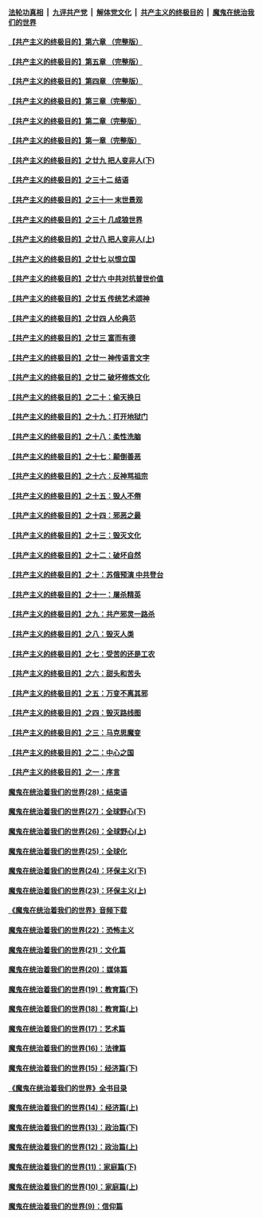 ####  [法轮功真相](../../../../basic/blob/master/README.md?t=03021802) &nbsp;|&nbsp; [九评共产党](../../../../9ping.md/blob/master/README.md?t=03021802) &nbsp;|&nbsp; [解体党文化](../../../../jtdwh.md/blob/master/README.md?t=03021802)  &nbsp;|&nbsp; [共产主义的终极目的](../../../../gczydzjmd.md/blob/master/README.md?t=03021802) &nbsp;|&nbsp; [魔鬼在统治我们的世界](../../../../mgztzwmdsj.md/blob/master/README.md?t=03021802) 

#### [【共产主义的终极目的】第六章 （完整版）](../pages/nsc422/n11428913.md?t=03021802) 

#### [【共产主义的终极目的】第五章 （完整版）](../pages/nsc422/n11428912.md?t=03021802) 

#### [【共产主义的终极目的】第四章 （完整版）](../pages/nsc422/n11428907.md?t=03021802) 

#### [【共产主义的终极目的】第三章（完整版）](../pages/nsc422/n11428848.md?t=03021802) 

#### [【共产主义的终极目的】第二章（完整版）](../pages/nsc422/n11428831.md?t=03021802) 

#### [【共产主义的终极目的】第一章（完整版）](../pages/nsc422/n11417651.md?t=03021802) 

#### [【共产主义的终极目的】之廿九 把人变非人(下)](../pages/nsc422/n11344140.md?t=03021802) 

#### [【共产主义的终极目的】之三十二 结语](../pages/nsc422/n11360535.md?t=03021802) 

#### [【共产主义的终极目的】之三十一 末世景观](../pages/nsc422/n11351129.md?t=03021802) 

#### [【共产主义的终极目的】之三十 几成狼世界](../pages/nsc422/n11348280.md?t=03021802) 

#### [【共产主义的终极目的】之廿八 把人变非人(上)](../pages/nsc422/n11340492.md?t=03021802) 

#### [【共产主义的终极目的】之廿七 以恨立国](../pages/nsc422/n11336944.md?t=03021802) 

#### [【共产主义的终极目的】之廿六 中共对抗普世价值](../pages/nsc422/n11324785.md?t=03021802) 

#### [【共产主义的终极目的】之廿五 传统艺术颂神](../pages/nsc422/n11296396.md?t=03021802) 

#### [【共产主义的终极目的】之廿四 人伦典范](../pages/nsc422/n11296397.md?t=03021802) 

#### [【共产主义的终极目的】之廿三 富而有德](../pages/nsc422/n11283598.md?t=03021802) 

#### [【共产主义的终极目的】之廿一 神传语言文字](../pages/nsc422/n11263265.md?t=03021802) 

#### [【共产主义的终极目的】之廿二 破坏修炼文化](../pages/nsc422/n11245728.md?t=03021802) 

#### [【共产主义的终极目的】之二十：偷天换日](../pages/nsc422/n11238846.md?t=03021802) 

#### [【共产主义的终极目的】之十九：打开地狱门](../pages/nsc422/n11206376.md?t=03021802) 

#### [【共产主义的终极目的】之十八：柔性洗脑](../pages/nsc422/n11199994.md?t=03021802) 

#### [【共产主义的终极目的】之十七：颠倒善恶](../pages/nsc422/n11179782.md?t=03021802) 

#### [【共产主义的终极目的】之十六：反神骂祖宗](../pages/nsc422/n11166798.md?t=03021802) 

#### [【共产主义的终极目的】之十五：毁人不倦](../pages/nsc422/n11166792.md?t=03021802) 

#### [【共产主义的终极目的】之十四：邪恶之最](../pages/nsc422/n11150249.md?t=03021802) 

#### [【共产主义的终极目的】之十三：毁灭文化](../pages/nsc422/n11135227.md?t=03021802) 

#### [【共产主义的终极目的】之十二：破坏自然](../pages/nsc422/n11135214.md?t=03021802) 

#### [【共产主义的终极目的】之十：苏俄预演 中共登台](../pages/nsc422/n11118424.md?t=03021802) 

#### [【共产主义的终极目的】之十一：屠杀精英](../pages/nsc422/n11118442.md?t=03021802) 

#### [【共产主义的终极目的】之九：共产邪灵一路杀](../pages/nsc422/n11114139.md?t=03021802) 

#### [【共产主义的终极目的】之八：毁灭人类](../pages/nsc422/n11108503.md?t=03021802) 

#### [【共产主义的终极目的】之七：受苦的还是工农](../pages/nsc422/n11101809.md?t=03021802) 

#### [【共产主义的终极目的】之六：甜头和苦头](../pages/nsc422/n11096971.md?t=03021802) 

#### [【共产主义的终极目的】之五：万变不离其邪](../pages/nsc422/n11091285.md?t=03021802) 

#### [【共产主义的终极目的】之四：毁灭路线图](../pages/nsc422/n11086284.md?t=03021802) 

#### [【共产主义的终极目的】之三：马克思魔变](../pages/nsc422/n11061941.md?t=03021802) 

#### [【共产主义的终极目的】之二：中心之国](../pages/nsc422/n11047728.md?t=03021802) 

#### [【共产主义的终极目的】之一：序言](../pages/nsc422/n11086077.md?t=03021802) 

#### [魔鬼在统治着我们的世界(28)：结束语](../pages/nsc422/n10936246.md?t=03021802) 

#### [魔鬼在统治着我们的世界(27)：全球野心(下)](../pages/nsc422/n10928319.md?t=03021802) 

#### [魔鬼在统治着我们的世界(26)：全球野心(上)](../pages/nsc422/n10900318.md?t=03021802) 

#### [魔鬼在统治着我们的世界(25)：全球化](../pages/nsc422/n10788205.md?t=03021802) 

#### [魔鬼在统治着我们的世界(24)：环保主义(下)](../pages/nsc422/n10695307.md?t=03021802) 

#### [魔鬼在统治着我们的世界(23)：环保主义(上)](../pages/nsc422/n10688613.md?t=03021802) 

#### [《魔鬼在统治着我们的世界》音频下载](../pages/nsc422/n10635553.md?t=03021802) 

#### [魔鬼在统治着我们的世界(22)：恐怖主义](../pages/nsc422/n10614727.md?t=03021802) 

#### [魔鬼在统治着我们的世界(21)：文化篇](../pages/nsc422/n10597706.md?t=03021802) 

#### [魔鬼在统治着我们的世界(20)：媒体篇](../pages/nsc422/n10586579.md?t=03021802) 

#### [魔鬼在统治着我们的世界(19)：教育篇(下)](../pages/nsc422/n10564808.md?t=03021802) 

#### [魔鬼在统治着我们的世界(18)：教育篇(上)](../pages/nsc422/n10526970.md?t=03021802) 

#### [魔鬼在统治着我们的世界(17)：艺术篇](../pages/nsc422/n10499093.md?t=03021802) 

#### [魔鬼在统治着我们的世界(16)：法律篇](../pages/nsc422/n10485969.md?t=03021802) 

#### [魔鬼在统治着我们的世界(15)：经济篇(下)](../pages/nsc422/n10469975.md?t=03021802) 

#### [《魔鬼在统治着我们的世界》全书目录](../pages/nsc422/n10464261.md?t=03021802) 

#### [魔鬼在统治着我们的世界(14)：经济篇(上)](../pages/nsc422/n10457370.md?t=03021802) 

#### [魔鬼在统治着我们的世界(13)：政治篇(下)](../pages/nsc422/n10448270.md?t=03021802) 

#### [魔鬼在统治着我们的世界(12)：政治篇(上)](../pages/nsc422/n10444576.md?t=03021802) 

#### [魔鬼在统治着我们的世界(11)：家庭篇(下)](../pages/nsc422/n10440961.md?t=03021802) 

#### [魔鬼在统治着我们的世界(10)：家庭篇(上)](../pages/nsc422/n10435448.md?t=03021802) 

#### [魔鬼在统治着我们的世界(9)：信仰篇](../pages/nsc422/n10432159.md?t=03021802) 

